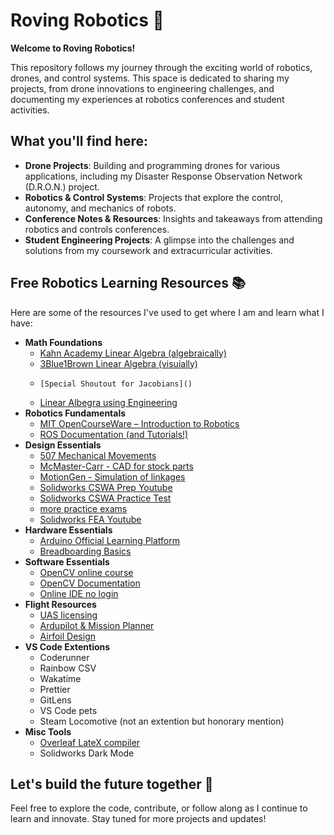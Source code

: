 # Roving Robotics 🤖

**Welcome to Roving Robotics!**

This repository follows my journey through the exciting world of robotics, drones, and control systems. This space is dedicated to sharing my projects, from drone innovations to engineering challenges, and documenting my experiences at robotics conferences and student activities.

## What you'll find here:
- **Drone Projects**: Building and programming drones for various applications, including my Disaster Response Observation Network (D.R.O.N.) project.
- **Robotics & Control Systems**: Projects that explore the control, autonomy, and mechanics of robots.
- **Conference Notes & Resources**: Insights and takeaways from attending robotics and controls conferences.
- **Student Engineering Projects**: A glimpse into the challenges and solutions from my coursework and extracurricular activities.

## Free Robotics Learning Resources 📚

Here are some of the resources I've used to get where I am and learn what I have:
- **Math Foundations**
    - [Kahn Academy Linear Algebra (algebraically)](https://www.khanacademy.org/math/linear-algebra)
    - [3Blue1Brown Linear Algebra (visuially)](https://www.3blue1brown.com/topics/linear-algebra)
    -     [Special Shoutout for Jacobians]()
    - [Linear Albegra using Engineering](https://see.stanford.edu/Course/EE263)
- **Robotics Fundamentals**
    - [MIT OpenCourseWare – Introduction to Robotics](https://ocw.mit.edu/courses/mechanical-engineering/2-12-introduction-to-robotics-fall-2005/)
    - [ROS Documentation (and Tutorials!)](http://wiki.ros.org/ROS/Tutorials)
- **Design Essentials**
    - [507 Mechanical Movements](https://507movements.com)
    - [McMaster-Carr - CAD for stock parts](https://www.mcmaster.com)
    - [MotionGen - Simulation of linkages](https://motiongen.io)    
    - [Solidworks CSWA Prep Youtube](https://www.youtube.com/playlist?list=PLE5C6B3135D7D277F)
    - [Solidworks CSWA Practice Test](https://www.solidworks.com/sites/default/files/2017-12/CSWASampleExam.pdf)
    - [more practice exams](https://www.solidworks.com/sites/default/filesd10/migration/SWEDU_CSWAExam_PracticeProblems.zip)
    - [Solidworks FEA Youtube](https://youtu.be/2LDSQMCeBBs)
- **Hardware Essentials**
    - [Arduino Official Learning Platform](https://www.arduino.cc/en/Tutorial/HomePage)
    - [Breadboarding Basics](https://www.instructables.com/Breadboard-Basics-for-Absolute-Begginers/)
- **Software Essentials**
    - [OpenCV online course](opencv.org/university/free-opencv-course/)
    - [OpenCV Documentation](https://docs.opencv.org/4.x/)
    - [Online IDE no login](https://www.programiz.com/python-programming/online-compiler/)
- **Flight Resources**
    - [UAS licensing](https://www.scouting.org/the-recreational-uas-safety-test/)
    - [Ardupilot & Mission Planner](https://ardupilot.org/ardupilot/)
    - [Airfoil Design](http://www.airfoiltools.com)
- **VS Code Extentions**
    - Coderunner
    - Rainbow CSV
    - Wakatime
    - Prettier
    - GitLens
    - VS Code pets
    - Steam Locomotive (not an extention but honorary mention)
- **Misc Tools**
    - [Overleaf LateX compiler](https://www.overleaf.com)
    - Solidworks Dark Mode
  
## Let's build the future together 🚀

Feel free to explore the code, contribute, or follow along as I continue to learn and innovate. Stay tuned for more projects and updates!

